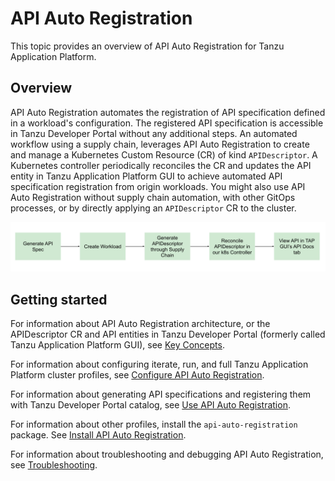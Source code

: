 # API Auto Registration

This topic provides an overview of API Auto Registration for Tanzu Application Platform.

## Overview

API Auto Registration automates the registration of API specification defined in
a workload's configuration. The registered API specification is accessible in
Tanzu Developer Portal without any additional steps. An automated
workflow using a supply chain, leverages API Auto Registration to create and
manage a Kubernetes Custom Resource (CR) of kind `APIDescriptor`. A Kubernetes
controller periodically reconciles the CR and updates the API entity in Tanzu
Application Platform GUI to achieve automated API specification registration
from origin workloads. You might also use API Auto Registration without supply
chain automation, with other GitOps processes, or by directly applying an
`APIDescriptor` CR to the cluster.

![Flow chart with boxes for each element of the API Auto Registration process.](./images/autoregistering-api-entities-stages.png)

## <a id='getting-started'></a> Getting started

For information about API Auto Registration architecture, or the APIDescriptor CR and API entities
in Tanzu Developer Portal (formerly called Tanzu Application Platform GUI), see [Key Concepts](key-concepts.hbs.md).

For information about configuring iterate, run, and full Tanzu Application Platform cluster profiles, see [Configure API Auto Registration](configuration.hbs.md).

For information about generating API specifications and registering them with Tanzu Developer Portal catalog, see [Use API Auto Registration](usage.hbs.md).

For information about other profiles, install the `api-auto-registration` package. See [Install API Auto Registration](installation.hbs.md).

For information about troubleshooting and debugging API Auto Registration, see [Troubleshooting](troubleshooting.md).